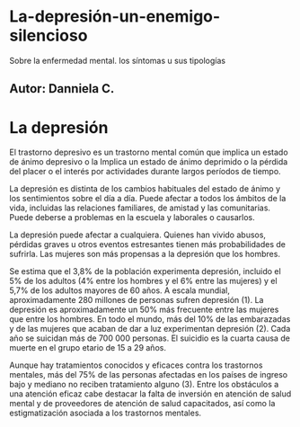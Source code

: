 # La-depresión-un-enemigo-silencioso
Sobre la enfermedad mental. los síntomas u sus tipologías 
## Autor: Danniela C. 
# La depresión

El trastorno depresivo es un trastorno mental común que implica un estado de ánimo depresivo o la Implica un estado de ánimo deprimido o la pérdida del placer o el interés por actividades durante largos períodos de tiempo.

La depresión es distinta de los cambios habituales del estado de ánimo y los sentimientos sobre el día a día. Puede afectar a todos los ámbitos de la vida, incluidas las relaciones familiares, de amistad y las comunitarias. Puede deberse a problemas en la escuela y laborales o causarlos.

La depresión puede afectar a cualquiera. Quienes han vivido abusos, pérdidas graves u otros eventos estresantes tienen más probabilidades de sufrirla. Las mujeres son más propensas a la depresión que los hombres.

Se estima que el 3,8% de la población experimenta depresión, incluido el 5% de los adultos (4% entre los hombres y el 6% entre las mujeres) y el 5,7% de los adultos mayores de 60 años. A escala mundial, aproximadamente 280 millones de personas sufren depresión (1). La depresión es aproximadamente un 50% más frecuente entre las mujeres que entre los hombres. En todo el mundo, más del 10% de las embarazadas y de las mujeres que acaban de dar a luz experimentan depresión (2). Cada año se suicidan más de 700 000 personas. El suicidio es la cuarta causa de muerte en el grupo etario de 15 a 29 años.

Aunque hay tratamientos conocidos y eficaces contra los trastornos mentales, más del 75% de las personas afectadas en los países de ingreso bajo y mediano no reciben tratamiento alguno (3). Entre los obstáculos a una atención eficaz cabe destacar la falta de inversión en atención de salud mental y de proveedores de atención de salud capacitados, así como la estigmatización asociada a los trastornos mentales.
